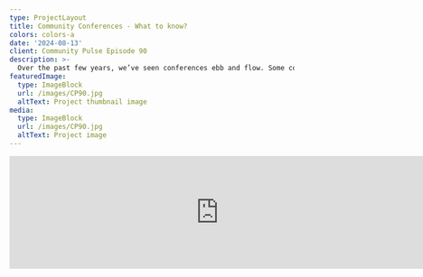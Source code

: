 ```yaml
---
type: ProjectLayout
title: Community Conferences - What to know?
colors: colors-a
date: '2024-08-13'
client: Community Pulse Episode 90
description: >-
  Over the past few years, we’ve seen conferences ebb and flow. Some community-run conferences have evolved into new things, new ones have sprouted up while other annual favorites have sadly gone extinct. What goes into a community-led conference? How does someone get involved? Let’s take a look!
featuredImage:
  type: ImageBlock
  url: /images/CP90.jpg
  altText: Project thumbnail image
media:
  type: ImageBlock
  url: /images/CP90.jpg
  altText: Project image
---
```


<iframe src="https://player.fireside.fm/v2/yTvTkDa_+WndDYHQ1?theme=dark" width="740" height="200" frameborder="0" scrolling="no"></iframe>
